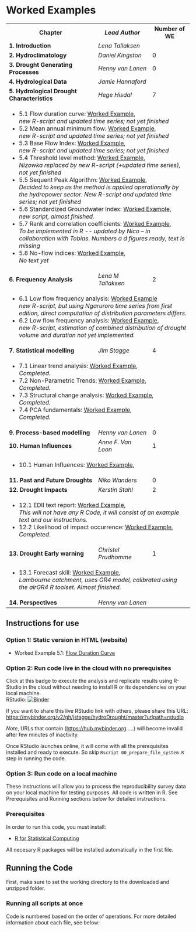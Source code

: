 # Worked Examples  
<table>
  <tr>
    <th> <b>Chapter</b> </td>
    <th> <i>Lead Author</i> </td>
    <th> Number of WE </td>
  </tr>
  <tr>
    <td> <b> 1. Introduction</b> </td>
    <td> <i>Lena Tallaksen</i> </td>
    <td>  </td>
  </tr>
  <tr>
    <td> <b> 2. Hydroclimatology</b> </td>
    <td> <i>Daniel Kingston</i> </td>
    <td> 0 </td>
  </tr>
  <tr>
    <td> <b> 3. Drought Generating Processes</b> </td>
    <td> <i>Henny van Lanen</i> </td>
    <td> 0 </td>
  </tr>
  <tr>
    <td> <b> 4. Hydrological Data</b> </td>
    <td> <i>Jamie Hannaford</i> </td>
    <td>  </td>
  </tr>

  <tr>
    <td> <b> 5. Hydrological Drought Characteristics</b> </td>
    <td> <i>Hege Hisdal</i> </td>
    <td> 7 </td>
  </tr>
  <tr>
  <td colspan="3">
  <ul>
  <li>5.1 Flow duration curve:
    <a href="https://htmlpreview.github.io/?https://github.com/jstagge/hydroDrought/blob/master/worked_examples/html/5-1_flow_duration_curve.html">Worked Example</a>, 
    <br><i>new R-script and updated time series; not yet finished</i>
  </li>

  <li>5.2 Mean annual minimum flow: 
    <a href="https://htmlpreview.github.io/?https://github.com/jstagge/hydroDrought/blob/master/worked_examples/html/5-2_mean_annual_minimum_flow.html">Worked Example</a>, 
    <br><i>new R-script and updated time series; not yet finished</i>
  </li>

  <li>5.3 Base Flow Index: 
    <a href="https://htmlpreview.github.io/?https://github.com/jstagge/hydroDrought/blob/master/worked_examples/html/5-3_base_flow_index.html">Worked Example</a>, 
    <br><i>new R-script and updated time series; not yet finished</i>
  </li>

  <li>5.4 Threshold level method: 
    <a href="https://htmlpreview.github.io/?https://github.com/jstagge/hydroDrought/blob/master/worked_examples/html/5-4_threshold_level_method.html">Worked Example</a>, 
    <br><i>Nizowka replaced by new R-script (+updated time series), not yet finished</i>
  </li>

  <li>5.5 Sequent Peak Algorithm: 
    <a href="https://htmlpreview.github.io/?https://github.com/jstagge/hydroDrought/blob/master/worked_examples/html/5-5_sequent_peak_algorithm.html">Worked Example</a>, 
    <br><i>Decided to keep as the method is applied operationally by the hydropower sector. New R-script and updated time series; not yet finished</i>
  </li>

  <li>5.6 Standardized Groundwater Index: 
    <a href="https://htmlpreview.github.io/?https://github.com/jstagge/hydroDrought/blob/master/worked_examples/html/5-6_standardized_groundwater_index.html">Worked Example</a>, 
    <br><i>new script, almost finished. </i>
  </li>
 
  <li>5.7 Rank and correlation coefficients: 
    <a href="https://htmlpreview.github.io/?https://github.com/jstagge/hydroDrought/blob/master/worked_examples/html/5-7_rank_and_correlation_coefficients.html">Worked Example</a>, 
    <br><i>To be implemented in R -- updated by Nico – in collaboration with Tobias. Numbers a d figures ready, text is missing </i>
  </li> 
  
  <li>5.8 No-flow indices: 
    <a href="https://htmlpreview.github.io/?https://github.com/jstagge/hydroDrought/blob/master/worked_examples/html/5-8_no_flow_indices.html">Worked Example</a>, 
    <br><i>No text yet </i>
  </li>
  </ul>
  </td>
  </tr>



  <tr>
    <td> <b> 6. Frequency Analysis</b> </td>
    <td> <i>Lena M Tallaksen</i> </td>
    <td> 2 </td>
  </tr>
    <tr>
  <td colspan="3">
  <ul>
  <li>6.1 Low flow frequency analysis: 
    <a href="https://htmlpreview.github.io/?https://github.com/jstagge/hydroDrought/blob/master/worked_examples/html/6-1_low_flow_frequency_analysis.html">Worked Example</a>
    <br><i>new R-script, but using Ngaruroro time series from first edition, direct computation of distribution parameters differs.</i>
  </li>

  <li>6.2 Low flow frequency analysis: 
    <a href="https://htmlpreview.github.io/?https://github.com/jstagge/hydroDrought/blob/master/worked_examples/html/6-2_drought_deficit_frequency.html">Worked Example</a>, 
    <br><i>new R-script, estimation of combined distribution of drought volume and duration not yet implemented. </i>
  </li>

  </ul>
  </td>
  </tr>

  
  <tr>
    <td> <b> 7. Statistical modelling</b> </td>
    <td> <i>Jim Stagge</i> </td>
    <td> 4 </td>
  </tr>

  <tr>
  <td colspan="3">
  <ul>
  <li>7.1 Linear trend analysis: 
    <a href="https://htmlpreview.github.io/?https://github.com/jstagge/hydroDrought/blob/master/worked_examples/html/7-1_linear_trend.html">Worked Example</a>, 
    <br><i>Completed. </i>

  </li>

  <li>7.2 Non-Parametric Trends: 
    <a href="https://htmlpreview.github.io/?https://github.com/jstagge/hydroDrought/blob/master/worked_examples/html/7-1_linear_trend.html">Worked Example</a>, 
    <br><i>Completed.</i>
  </li>

  <li>7.3 Structural change analysis: 
    <a href="https://htmlpreview.github.io/?https://github.com/jstagge/hydroDrought/blob/master/worked_examples/html/7-3_structural_change_analysis.html">Worked Example</a>, 
    <br><i>Completed. </i>
  </li>

  <li>7.4 PCA fundamentals: 
    <a href="https://htmlpreview.github.io/?https://github.com/jstagge/hydroDrought/blob/master/worked_examples/html/7-4_principal_component_analysis.html">Worked Example</a>, 
    <br><i>Completed. </i>
  </li>
  </ul>
  </td>
  </tr>


   <tr>
    <td> <b> 9. Process-based modelling</b> </td>
    <td> <i>Henny van Lanen</i> </td>
    <td> 0 </td>
  </tr>
  <tr>
    <td> <b> 10. Human Influences</b> </td>
    <td> <i>Anne F. Van Loon</i> </td>
    <td> 1 </td>
  </tr>
  <tr>
  <td colspan="3">
  <ul>
  <li>10.1 Human Influences: 
    <a href="https://htmlpreview.github.io/?https://github.com/jstagge/hydroDrought/blob/master/worked_examples/html/10-1_human_influences.html">Worked Example</a>, 
    <br><i></i>
  </li>

  <tr>
    <td> <b> 11. Past and Future Droughts</b> </td>
    <td> <i>Niko Wanders</i> </td>
    <td> 0 </td>
  </tr>
  <tr>
    <td> <b> 12. Drought Impacts</b> </td>
    <td> <i>Kerstin Stahl</i> </td>
    <td> 2 </td>
  </tr>
 <tr>
  <td colspan="3">
  <ul>
  <li>12.1 EDII text report: 
    <a href="https://htmlpreview.github.io/?https://github.com/jstagge/hydroDrought/blob/master/worked_examples/files/12-1_edii_text_report.html">Worked Example</a>, 
    <!--<a href="https://htmlpreview.github.io/?https://github.com/jstagge/hydroDrought/blob/master/worked_examples/files/12-1_edii_text_report.R">R-script</a>-->
    <br><i>This will not have any R Code, it will consist of an example text and our instructions.</i>
  </li>

  <li>12.2 Likelihood of impact occurrence: 
    <a href="https://htmlpreview.github.io/?https://github.com/jstagge/hydroDrought/blob/master/worked_examples/html/12-2_likelihood_of_impact_occurrence.html">Worked Example</a>, 
    <br><i>Completed. </i>
  </li>
  </ul>
  </td>
  </tr>

  <tr>
    <td> <b> 13. Drought Early warning</b> </td>
    <td> <i>Christel Prudhomme</i> </td>
    <td> 1 </td>
  </tr>
  <tr>
  <td colspan="3">
  <ul>
  <li>13.1 Forecast skill: 
    <a href="https://htmlpreview.github.io/?https://github.com/jstagge/hydroDrought/blob/master/worked_examples/html/13-1_forecast_skill.html">Worked Example</a>, 
    <br><i>Lambourne catchment, uses GR4 model, calibrated using the airGR4 R toolset. Almost finished.</i>
  </li>
  </ul>
  </td>
  </tr>

  <tr>
    <td> <b> 14. Perspectives</b> </td>
    <td> <i>Henny van Lanen</i> </td>
    <td>  </td>
  </tr>
</table>


## Instructions for use

### Option 1: Static version in HTML (website) 

* Worked Example 5.1: [Flow Duration Curve](https://htmlpreview.github.io/?https://github.com/jstagge/hydroDrought/blob/master/worked_examples/files/5-1_flow_duration_curve.html)


### Option 2: Run code live in the cloud with no prerequisites

Click at this badge to execute the analysis and replicate results using R-Studio in the cloud without needing to install R or its dependencies on your local machine.    
RStudio: [![Binder](http://mybinder.org/badge.svg)](https://mybinder.org/v2/gh/jstagge/hydroDrought/master?urlpath=rstudio)

If you want to share this live RStudio link with others, please share this URL: https://mybinder.org/v2/gh/jstagge/hydroDrought/master?urlpath=rstudio  

*Note*, URLs that contain (https://hub.mybinder.org.....) will become invalid after few minutes of inactivity.

Once RStudio launches online, it will come with all the prerequisites installed and ready to execute. So skip ```Rscript 00_prepare_file_system.R``` step in running the code.    


### Option 3: Run code on a local machine   
These instructions will allow you to process the reproducibility survey data on your local machine for testing purposes. All code is written in R. See Prerequisites and Running sections below for detailed instructions.  

### Prerequisites

In order to run this code, you must install:
* [R for Statistical Computing](https://www.r-project.org/)

All necesary R packages will be installed automatically in the first file.

## Running the Code

First, make sure to set the working directory to the downloaded and unzipped folder.  

### Running all scripts at once

Code is numbered based on the order of operations. For more detailed information about each file, see below:

